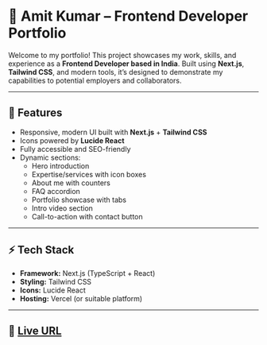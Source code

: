 # 🚀 Amit Kumar – Frontend Developer Portfolio

Welcome to my portfolio! This project showcases my work, skills, and experience as a **Frontend Developer based in India**. Built using **Next.js**, **Tailwind CSS**, and modern tools, it’s designed to demonstrate my capabilities to potential employers and collaborators.

---

## 📌 Features
- Responsive, modern UI built with **Next.js** + **Tailwind CSS**
- Icons powered by **Lucide React**
- Fully accessible and SEO-friendly
- Dynamic sections:
  - Hero introduction
  - Expertise/services with icon boxes
  - About me with counters
  - FAQ accordion
  - Portfolio showcase with tabs
  - Intro video section
  - Call-to-action with contact button

---

## ⚡ Tech Stack
- **Framework:** Next.js (TypeScript + React)
- **Styling:** Tailwind CSS
- **Icons:** Lucide React
- **Hosting:** Vercel (or suitable platform)

---

## 📂 <a href="https://amitkr-portfolio.vercel.app/">Live URL</a>
